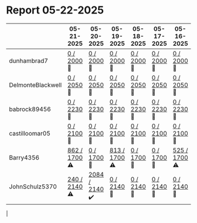# Report 05-22-2025
| | 05-21-2025 | 05-20-2025 | 05-19-2025 | 05-18-2025 | 05-17-2025 | 05-16-2025 | 05-15-2025 |
| --- | --- | --- | --- | --- | --- | --- | --- |
| dunhambrad7 | [0 / 2000](https://www.myfitnesspal.com/food/diary/dunhambrad7?date=2025-05-21) :no_entry_sign: | [0 / 2000](https://www.myfitnesspal.com/food/diary/dunhambrad7?date=2025-05-20) :no_entry_sign: | [0 / 2000](https://www.myfitnesspal.com/food/diary/dunhambrad7?date=2025-05-19) :no_entry_sign: | [0 / 2000](https://www.myfitnesspal.com/food/diary/dunhambrad7?date=2025-05-18) :no_entry_sign: | [0 / 2000](https://www.myfitnesspal.com/food/diary/dunhambrad7?date=2025-05-17) :no_entry_sign: | [0 / 2000](https://www.myfitnesspal.com/food/diary/dunhambrad7?date=2025-05-16) :no_entry_sign: | [0 / 2000](https://www.myfitnesspal.com/food/diary/dunhambrad7?date=2025-05-15) :no_entry_sign: |
| DelmonteBlackwell | [0 / 2050](https://www.myfitnesspal.com/food/diary/DelmonteBlackwell?date=2025-05-21) :no_entry_sign: | [0 / 2050](https://www.myfitnesspal.com/food/diary/DelmonteBlackwell?date=2025-05-20) :no_entry_sign: | [0 / 2050](https://www.myfitnesspal.com/food/diary/DelmonteBlackwell?date=2025-05-19) :no_entry_sign: | [0 / 2050](https://www.myfitnesspal.com/food/diary/DelmonteBlackwell?date=2025-05-18) :no_entry_sign: | [0 / 2050](https://www.myfitnesspal.com/food/diary/DelmonteBlackwell?date=2025-05-17) :no_entry_sign: | [0 / 2050](https://www.myfitnesspal.com/food/diary/DelmonteBlackwell?date=2025-05-16) :no_entry_sign: | [0 / 2050](https://www.myfitnesspal.com/food/diary/DelmonteBlackwell?date=2025-05-15) :no_entry_sign: |
| babrock89456 | [0 / 2230](https://www.myfitnesspal.com/food/diary/babrock89456?date=2025-05-21) :no_entry_sign: | [0 / 2230](https://www.myfitnesspal.com/food/diary/babrock89456?date=2025-05-20) :no_entry_sign: | [0 / 2230](https://www.myfitnesspal.com/food/diary/babrock89456?date=2025-05-19) :no_entry_sign: | [0 / 2230](https://www.myfitnesspal.com/food/diary/babrock89456?date=2025-05-18) :no_entry_sign: | [0 / 2230](https://www.myfitnesspal.com/food/diary/babrock89456?date=2025-05-17) :no_entry_sign: | [0 / 2230](https://www.myfitnesspal.com/food/diary/babrock89456?date=2025-05-16) :no_entry_sign: | [0 / 2230](https://www.myfitnesspal.com/food/diary/babrock89456?date=2025-05-15) :no_entry_sign: |
| castilloomar05 | [0 / 2100](https://www.myfitnesspal.com/food/diary/castilloomar05?date=2025-05-21) :no_entry_sign: | [0 / 2100](https://www.myfitnesspal.com/food/diary/castilloomar05?date=2025-05-20) :no_entry_sign: | [0 / 2100](https://www.myfitnesspal.com/food/diary/castilloomar05?date=2025-05-19) :no_entry_sign: | [0 / 2100](https://www.myfitnesspal.com/food/diary/castilloomar05?date=2025-05-18) :no_entry_sign: | [0 / 2100](https://www.myfitnesspal.com/food/diary/castilloomar05?date=2025-05-17) :no_entry_sign: | [0 / 2100](https://www.myfitnesspal.com/food/diary/castilloomar05?date=2025-05-16) :no_entry_sign: | [0 / 2100](https://www.myfitnesspal.com/food/diary/castilloomar05?date=2025-05-15) :no_entry_sign: |
| Barry4356 | [862 / 1700](https://www.myfitnesspal.com/food/diary/Barry4356?date=2025-05-21) :warning: | [0 / 1700](https://www.myfitnesspal.com/food/diary/Barry4356?date=2025-05-20) :no_entry_sign: | [813 / 1700](https://www.myfitnesspal.com/food/diary/Barry4356?date=2025-05-19) :warning: | [0 / 1700](https://www.myfitnesspal.com/food/diary/Barry4356?date=2025-05-18) :no_entry_sign: | [0 / 1700](https://www.myfitnesspal.com/food/diary/Barry4356?date=2025-05-17) :no_entry_sign: | [525 / 1700](https://www.myfitnesspal.com/food/diary/Barry4356?date=2025-05-16) :warning: | [602 / 1700](https://www.myfitnesspal.com/food/diary/Barry4356?date=2025-05-15) :warning: |
| JohnSchulz5370 | [240 / 2140](https://www.myfitnesspal.com/food/diary/JohnSchulz5370?date=2025-05-21) :warning: | [2084 / 2140](https://www.myfitnesspal.com/food/diary/JohnSchulz5370?date=2025-05-20) :heavy_check_mark: | [0 / 2140](https://www.myfitnesspal.com/food/diary/JohnSchulz5370?date=2025-05-19) :no_entry_sign: | [0 / 2140](https://www.myfitnesspal.com/food/diary/JohnSchulz5370?date=2025-05-18) :no_entry_sign: | [0 / 2140](https://www.myfitnesspal.com/food/diary/JohnSchulz5370?date=2025-05-17) :no_entry_sign: | [0 / 2140](https://www.myfitnesspal.com/food/diary/JohnSchulz5370?date=2025-05-16) :no_entry_sign: | [0 / 2140](https://www.myfitnesspal.com/food/diary/JohnSchulz5370?date=2025-05-15) :no_entry_sign: |
|